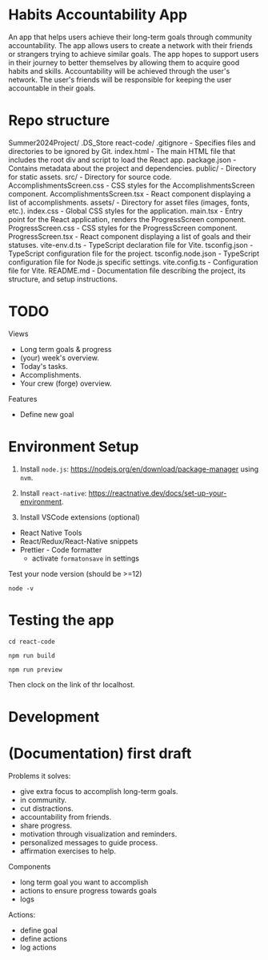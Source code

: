 # Habits Accountability App

An app that helps users achieve their long-term goals through community accountability. The app allows users to create a network with their friends or strangers
trying to achieve similar goals. The app hopes to support users in their journey to better themselves by allowing them to acquire good habits and skills. Accountability
will be achieved through the user's network. The user's friends will be responsible for keeping the user accountable in their goals.

# Repo structure

Summer2024Project/
.DS_Store
react-code/
.gitignore - Specifies files and directories to be ignored by Git.
index.html - The main HTML file that includes the root div and script to load the React app.
package.json - Contains metadata about the project and dependencies.
public/ - Directory for static assets.
src/ - Directory for source code.
AccomplishmentsScreen.css - CSS styles for the AccomplishmentsScreen component.
AccomplishmentsScreen.tsx - React component displaying a list of accomplishments.
assets/ - Directory for asset files (images, fonts, etc.).
index.css - Global CSS styles for the application.
main.tsx - Entry point for the React application, renders the ProgressScreen component.
ProgressScreen.css - CSS styles for the ProgressScreen component.
ProgressScreen.tsx - React component displaying a list of goals and their statuses.
vite-env.d.ts - TypeScript declaration file for Vite.
tsconfig.json - TypeScript configuration file for the project.
tsconfig.node.json - TypeScript configuration file for Node.js specific settings.
vite.config.ts - Configuration file for Vite.
README.md - Documentation file describing the project, its structure, and setup instructions.

# TODO

Views

- Long term goals & progress
- (your) week's overview.
- Today's tasks.
- Accomplishments.
- Your crew (forge) overview.

Features

- Define new goal

# Environment Setup

1. Install `node.js`: https://nodejs.org/en/download/package-manager using `nvm`.

2. Install `react-native`: https://reactnative.dev/docs/set-up-your-environment.

3. Install VSCode extensions (optional)

- React Native Tools
- React/Redux/React-Native snippets
- Prettier - Code formatter
  - activate `formatonsave` in settings

Test your node version (should be >=12)

```
node -v
```

# Testing the app

```
cd react-code

npm run build

npm run preview
```

Then clock on the link of thr localhost.

# Development

# (Documentation) first draft

Problems it solves:

- give extra focus to accomplish long-term goals.
- in community.
- cut distractions.
- accountability from friends.
- share progress.
- motivation through visualization and reminders.
- personalized messages to guide process.
- affirmation exercises to help.

Components

- long term goal you want to accomplish
- actions to ensure progress towards goals
- logs

Actions:

- define goal
- define actions
- log actions
